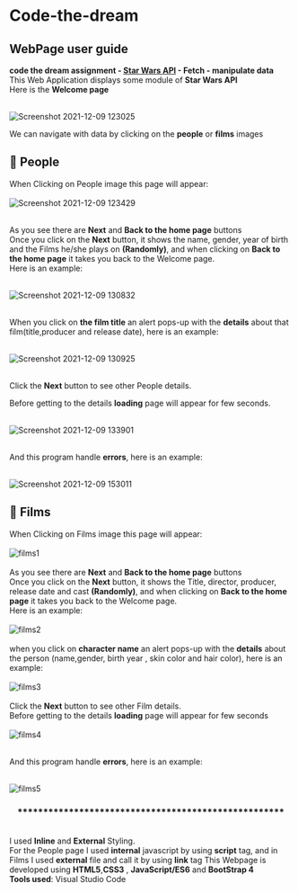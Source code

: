 # Code-the-dream
## WebPage user guide
**code the dream assignment - [Star Wars API](https://swapi.dev/api/) - Fetch - manipulate data** </br>
This Web Application displays some module of **Star Wars API**</br>
Here is the **Welcome page**</br>

</br>![Screenshot 2021-12-09 123025](https://user-images.githubusercontent.com/83052170/145454849-164aad05-feb2-44c8-b489-1ecfbe1a55b3.png)</br>

We can navigate with data by clicking on the **people**  or **films** images </br>

 ## 💚 People
 
When Clicking on People image this page will appear: </br>
</br>![Screenshot 2021-12-09 123429](https://user-images.githubusercontent.com/83052170/145455430-9b276e67-8aea-4849-843f-f1ab89b42669.png)</br>

</br>As you  see there are **Next** and **Back to the home page** buttons</br>
Once you click on the **Next** button, it shows the name, gender, year of birth and the Films he/she plays on **(Randomly)**, and when clicking on **Back to the home page** it takes you back to the Welcome page. </br>
Here is an example: </br>

</br>![Screenshot 2021-12-09 130832](https://user-images.githubusercontent.com/83052170/145460754-55a91de6-c444-4f75-9202-5ed292dd4607.png)</br>

</br>When you click on **the film title** an alert pops-up with the **details** about that film(title,producer and release date), here is an example:</br>

</br>![Screenshot 2021-12-09 130925](https://user-images.githubusercontent.com/83052170/145462489-0abe6b48-e333-48c4-8c51-e56800c0817b.png)</br>

</br>Click the **Next**  button to see other People details.

Before getting to the details **loading** page will appear for few seconds.</br> 

</br>![Screenshot 2021-12-09 133901](https://user-images.githubusercontent.com/83052170/145464383-9d6b70e1-d1cc-4271-91ef-8455f363ef11.png)</br>

</br>And this program handle **errors**, here is an example:</br>

</br>![Screenshot 2021-12-09 153011](https://user-images.githubusercontent.com/83052170/145479408-43d99344-7a71-48e5-a990-18ee32e4eebc.png)</br>



## 💚 Films  
When Clicking on Films image this page will appear:</br>
</br>![films1](https://user-images.githubusercontent.com/83052170/145483522-292b0157-e0be-47ae-8e88-367599659efb.png)</br>
</br>As you see there are **Next** and **Back to the home page** buttons</br>
Once you click on the **Next** button, it shows the Title, director, producer, release date and cast **(Randomly)**, and when clicking on **Back to the home page** it takes you back to the Welcome page. </br>
Here is an example: </br>
</br>![films2](https://user-images.githubusercontent.com/83052170/145484004-d2e3d2d8-6832-487c-a47b-71d96c883244.png)</br>
</br>when you click on **character name** an alert pops-up with the **details** about the person (name,gender, birth year , skin color and hair color), here is an example:</br>
</br>![films3](https://user-images.githubusercontent.com/83052170/145485665-2b6c3a03-3427-4fac-838e-58f823cf1a48.png)</br>
</br>Click the **Next**  button to see other Film details.
</br>Before getting to the details **loading** page will appear for few seconds</br> 
</br>![films4](https://user-images.githubusercontent.com/83052170/145486178-fc0b6f44-7ce4-4fce-a9bb-70ddfca89ee6.png)</br>

</br>And this program handle **errors**, here is an example:</br>

</br>![films5](https://user-images.githubusercontent.com/83052170/145486190-32803407-a3d9-48a4-b8b8-bee72646a7cd.png)</br>

 ### <p align="center"> **************************************************** </p>
</br>I used **Inline** and **External** Styling.</br>
For the People page I used **internal** javascript by using **script** tag, and in Films I used **external** file and call it by using **link** tag
This Webpage is developed using **HTML5**,**CSS3** , **JavaScript/ES6** and **BootStrap 4**</br>
**Tools used**: Visual Studio Code</br>


